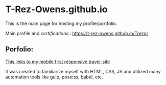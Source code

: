 # T-Rez-Owens.github.io
This is the main page for hosting my profile/portfolio.

Main profile and *certifications.*: https://t-rez-owens.github.io/Trezor

## Porfolio:

[This links to my mobile first responsive travel-site](https://t-rez-owens.github.io/travel-site/) 

It was created to familiarize myself with HTML, CSS, JS and utilized many automation tools like gulp, postcss, babel, etc.</p>



